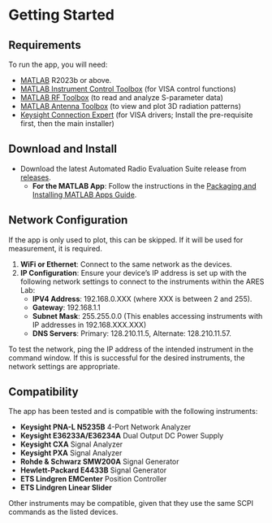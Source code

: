 # Getting Started

## Requirements

To run the app, you will need:

- [MATLAB](https://www.mathworks.com/products/matlab.html) R2023b or above.
- [MATLAB Instrument Control Toolbox](https://www.mathworks.com/products/instrument.html) (for VISA control functions)
- [MATLAB RF Toolbox](https://www.mathworks.com/products/rftoolbox.html) (to read and analyze S-parameter data)
- [MATLAB Antenna Toolbox](https://www.mathworks.com/products/antenna.html) (to view and plot 3D radiation patterns)
- [Keysight Connection Expert](https://www.keysight.com/us/en/lib/software-detail/computer-software/io-libraries-suite-downloads-2175637.html) (for VISA drivers; Install the pre-requisite first, then the main installer)

## Download and Install

- Download the latest Automated Radio Evaluation Suite release from [releases](https://github.com/bolanosv/AutomatedRadioEvaluationSuite/releases).
  - **For the MATLAB App**: Follow the instructions in the [Packaging and Installing MATLAB Apps Guide](https://www.mathworks.com/videos/packaging-and-installing-matlab-apps-70404.html).


## Network Configuration

If the app is only used to plot, this can be skipped. If it will be used for measurement, it is required.

1. **WiFi or Ethernet**: Connect to the same network as the devices.
2. **IP Configuration**: Ensure your device’s IP address is set up with the following network settings to connect to the instruments within the ARES Lab:
   - **IPV4 Address**: 192.168.0.XXX (where XXX is between 2 and 255).
   - **Gateway**: 192.168.1.1
   - **Subnet Mask**: 255.255.0.0 (This enables accessing instruments with IP addresses in 192.168.XXX.XXX)
   - **DNS Servers**: Primary: 128.210.11.5, Alternate: 128.210.11.57.

To test the network, ping the IP address of the intended instrument in the command window. If this is successful for the desired instruments, the network settings are appropriate.

## Compatibility

The app has been tested and is compatible with the following instruments:

- **Keysight PNA-L N5235B** 4-Port Network Analyzer
- **Keysight E36233A/E36234A** Dual Output DC Power Supply
- **Keysight CXA** Signal Analyzer
- **Keysight PXA** Signal Analyzer
- **Rohde & Schwarz SMW200A** Signal Generator
- **Hewlett-Packard E4433B** Signal Generator
- **ETS Lindgren EMCenter** Position Controller
- **ETS Lindgren Linear Slider**

Other instruments may be compatible, given that they use the same SCPI commands as the listed devices.
